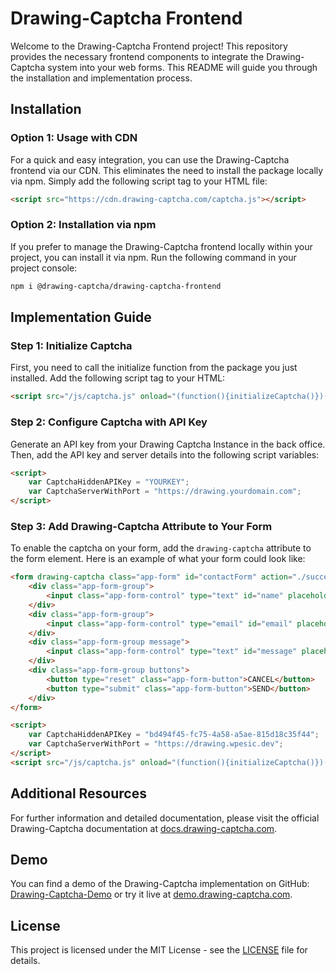 # Drawing-Captcha Frontend

Welcome to the Drawing-Captcha Frontend project! This repository provides the necessary frontend components to integrate the Drawing-Captcha system into your web forms. This README will guide you through the installation and implementation process.

## Installation

### Option 1: Usage with CDN

For a quick and easy integration, you can use the Drawing-Captcha frontend via our CDN. This eliminates the need to install the package locally via npm. Simply add the following script tag to your HTML file:

```html
<script src="https://cdn.drawing-captcha.com/captcha.js"></script>
```

### Option 2: Installation via npm

If you prefer to manage the Drawing-Captcha frontend locally within your project, you can install it via npm. Run the following command in your project console:

```bash
npm i @drawing-captcha/drawing-captcha-frontend
```

## Implementation Guide

### Step 1: Initialize Captcha

First, you need to call the initialize function from the package you just installed. Add the following script tag to your HTML:

```html
<script src="/js/captcha.js" onload="(function(){initializeCaptcha()})()"></script>
```

### Step 2: Configure Captcha with API Key

Generate an API key from your Drawing Captcha Instance in the back office. Then, add the API key and server details into the following script variables:

```html
<script>
    var CaptchaHiddenAPIKey = "YOURKEY";
    var CaptchaServerWithPort = "https://drawing.yourdomain.com";
</script> 
```

### Step 3: Add Drawing-Captcha Attribute to Your Form

To enable the captcha on your form, add the `drawing-captcha` attribute to the form element. Here is an example of what your form could look like:

```html
<form drawing-captcha class="app-form" id="contactForm" action="./success.html">
    <div class="app-form-group">
        <input class="app-form-control" type="text" id="name" placeholder="Your Name" required>
    </div>
    <div class="app-form-group">
        <input class="app-form-control" type="email" id="email" placeholder="EMAIL" required>
    </div>
    <div class="app-form-group message">
        <input class="app-form-control" type="text" id="message" placeholder="MESSAGE" required>
    </div>
    <div class="app-form-group buttons">
        <button type="reset" class="app-form-button">CANCEL</button>
        <button type="submit" class="app-form-button">SEND</button>
    </div>
</form>

<script>
    var CaptchaHiddenAPIKey = "bd494f45-fc75-4a58-a5ae-815d18c35f44";
    var CaptchaServerWithPort = "https://drawing.wpesic.dev";
</script> 
<script src="/js/captcha.js" onload="(function(){initializeCaptcha()})()"></script>
```

## Additional Resources

For further information and detailed documentation, please visit the official Drawing-Captcha documentation at [docs.drawing-captcha.com](https://docs.drawing-captcha.com).

## Demo

You can find a demo of the Drawing-Captcha implementation on GitHub: [Drawing-Captcha-Demo](https://github.com/Drawing-Captcha/Drawing-Captcha-Demo) or try it live at [demo.drawing-captcha.com](https://demo.drawing-captcha.com).

## License

This project is licensed under the MIT License - see the [LICENSE](LICENSE) file for details.

